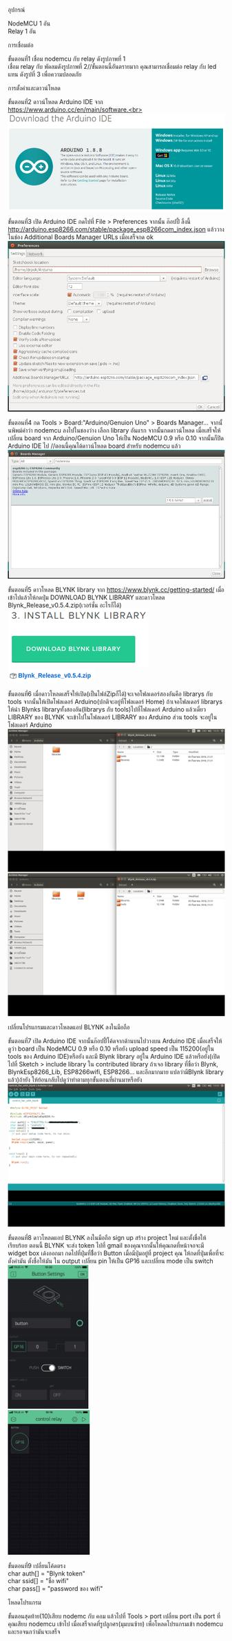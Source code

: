 <br>อุปกรณ์ <br>
   
NodeMCU 1 อัน<br>
Relay 1 อัน<br>

การเชื่อมต่อ<br>

ขั้นตอนที่1 เชื่อม nodemcu กับ relay ดังรูปภาพที่ 1<br>
เชื่อม relay กับ พัดลมดังรูปภาพที่ 2//ขั้นตอนนี้อันตรายมาก คุณสามารถเชื่อมต่อ relay กับ led แทน ดังรูปที่ 3 เพื่อความปลอดภัย<br>
   
การตั้งค่าและดาวน์โหลด <br>
   
ขั้นตอนที่2 ดาวน์โหลด Arduino IDE จาก https://www.arduino.cc/en/main/software.<br>
<img src="https://github.com/yoshi151/NodeMCU-Control-Fan-With-Relay/blob/master/picture/step2.png"><br>

ขั้นตอนที่3 เปิด Arduino IDE กดไปที่ File > Preferences จากนั้น ก๊อปปี้ ลิ้งนี้ http://arduino.esp8266.com/stable/package_esp8266com_index.json
แล้ววางในช่อง Additional Boards Manager URLs เมื่อเสร็จกด ok<br>
<img src="https://github.com/yoshi151/NodeMCU-Control-Fan-With-Relay/blob/master/picture/step3.png"><br>

ขั้นตอนที่4 กด Tools > Board:"Arduino/Genuion Uno" > Boards Manager... จากนั้นพิพม์คำว่า nodemcu ลงไปในชองว่าง เลือก library อันแรก  จากนั้นกดดาวน์โหลด 
เมื่อเสร็จให้เปลี่ยน board จาก Arduino/Genuion Uno ให้เป็น NodeMCU 0.9 หรือ 0.10 จากนั้นก็ปิด Arduino IDE ไป
//ตอนนี้คุณได้ดาวน์โหลด board สำหรับ nodemcu แล้ว<br>
<img src="https://github.com/yoshi151/NodeMCU-Control-Fan-With-Relay/blob/master/picture/step4.png"><br>

ขั้นตอนที่5 ดาวโหลด BLYNK library จาก https://www.blynk.cc/getting-started/ เมื่อเข้าไปแล้วให้กดปุ่ม DOWNLOAD BLYNK LIBRARY และดาวโหลด
Blynk_Release_v0.5.4.zip(เวอร์ชั่น อะไรก็ได้)<br>
<img src="https://github.com/yoshi151/NodeMCU-Control-Fan-With-Relay/blob/master/picture/step5.png"><br>
<img src="https://github.com/yoshi151/NodeMCU-Control-Fan-With-Relay/blob/master/picture/step5.1.png"><br>

ขั้นตอนที่6 เมื่อดาวโหลดเสร็จให้เปิด(เป็นไฟล์Zipก็ได้)จะเจอโฟลเดอร์สองอันคือ librarys กับ tools จากนั้นให้เปิดโฟลเดอร์ Arduino(ปกติจะอยู่ที่โฟลเดอร์ Home)
ถ้าเจอโฟลเดอร์ librarys ให้นำ Blynks libraryทั้งสองอัน(librarys กับ tools)ไปที่โฟลเดอร์ Arduino แล้วเดี๋ยว LIBRARY ของ BLYNK จะเข้าไปในโฟลเดอร์ LIBRARY ของ Arduino ส่วน tools จะอยู่ในโฟลเดอร์ Arduino<br>
<img src="https://github.com/yoshi151/NodeMCU-Control-Fan-With-Relay/blob/master/picture/step6.png"><br>
<img src="https://github.com/yoshi151/NodeMCU-Control-Fan-With-Relay/blob/master/picture/step6.1.png"><br>

เปลี่ยนโปรแกรมและดาวโหลดแอป BLYNK ลงในมือถือ<br>

ขั้นตอนที่7 เปิด Arduino IDE จากนั้นก๊อปปี้โค้ดจากด้านบนไปวางบน Arduino IDE เมื่อเสร็จให้ดูว่า board เป็น NodeMCU 0.9 หรือ 0.10 หรือยัง upload speed เป็น 115200(อยู่ใน tools ของ Arduino IDE)หรือยัง และมี Blynk library อยู่ใน Arduino IDE แล้วหรือยัง(เปิดไปที่ Sketch > include library ใน contributed library ถ้าเจอ library ที่ชื่อว่า Blynk, BlynkEsp8266_Lib, ESP8266wifi, ESP8266... และอีกมากมาย แปลว่ามีBlynk library แล้ว)ถ้ายัง ให้ย้อนกลับไปดูว่าทำตามทุกขั้นตอนที่ผ่านมาหรือยัง<br>
<img src="https://github.com/yoshi151/NodeMCU-Control-Fan-With-Relay/blob/master/picture/step7.png"><br>

ขั้นตอนที่8 ดาวโหลดแอป BLYNK ลงในมือถือ sign up สร้าง project ใหม่ และตั้งชื่อให้เรียบร้อย ตอนนี้ BLYNK จะส่ง token ไปที่ gmail ของคุณจากนั้นให้คุณกดที่หน้าจอจะมี widget box เด้งออกมา กดไปที่ปุ่มที่ชื่ิอว่า Button เมื่อมีปุ่มอยู่ที่ project คุณ ให้กดที่ปุ่มเพื่อที่จะตั้งค่ามัน ตั้งชื่อให้มัน ใน output เปลี่ยน pin ให้เป็น GP16 และเปลี่ยน mode เป็น switch<br>
<img src="https://github.com/yoshi151/NodeMCU-Control-Fan-With-Relay/blob/master/picture/step8.png"><br>
<img src="https://github.com/yoshi151/NodeMCU-Control-Fan-With-Relay/blob/master/picture/step8.1.png"><br>

ขั้นตอนที่9 เปลี่ยนโค้ดตรง<br>
char auth[] = "Blynk token" <br>
char ssid[] = "ชื่อ wifi" <br>
char pass[] = "password ของ wifi" <br>

โหลดโปรแกรม<br>

ขั้นตอนสุดท้าย(10)เสียบ nodemc กับ คอม แล้วไปที่ Tools > port เปลี่ยน port เป็น port ที่คุณเสียบ nodemcu เข้าไป เมื่อเสร็จกดที่รูปลูกศร(มุมบนซ้าย)
เพื่อโหลดโปรแกรมเข้า nodemcu และรอจนกว่ามันจะเสร็จ
